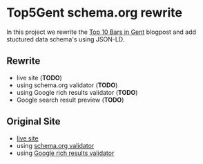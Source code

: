 # Top5Gent schema.org rewrite

In this project we rewrite the [Top 10 Bars in Gent](https://top5gent.be/blog/top-10-bars-in-gent) blogpost and add stuctured data schema's using JSON-LD.

## Rewrite

- live site (**TODO**)
- using schema.org validator (**TODO**)
- using Google rich results validator (**TODO**)
- Google search result preview (**TODO**)

## Original Site

- [live site](https://top5gent.be/blog/top-10-bars-in-gent)
- using [schema.org validator](https://validator.schema.org/#url=https%3A%2F%2Ftop5gent.be%2Fblog%2Ftop-10-bars-in-gent)
- using [Google rich results validator](https://search.google.com/test/rich-results/result?id=gwBuNO3oZV-M9hZ7W118bg)
